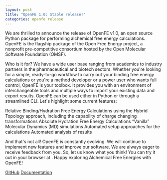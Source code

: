 ```yaml
---
layout: post
title: "OpenFE 1.0: Stable release!"
categories: openfe release
---
```


We are thrilled to announce the release of OpenFE v1.0, an open source Python package for performing alchemical free energy calculations.  OpenFE is the flagship package of the Open Free Energy project, a nonprofit pre-competitive consortium hosted by the Open Molecular Software Foundation (OMSF).

Who is it for? We have a wide user base ranging from academics to industry partners in the pharmaceutical and biotech sectors. Whether you're looking for a simple, ready-to-go workflow to carry out your binding free energy calculations or you're a method developer or a power user who wants full control, OpenFE is your toolbox. It provides you with an environment of interchangeable tools and multiple ways to import your existing data and export results. OpenFE can be used either in Python or through a streamlined CLI. 
Let's highlight some current features:

Relative Binding/Hydration Free Energy Calculations using the Hybrid Topology approach, including the capability of charge changing transformations
Absolute Hydration Free Energy Calculations
“Vanilla” Molecular Dynamics (MD) simulations
Automated setup approaches for the calculations
Automated analysis of results

And that's not all! OpenFE is constantly evolving. We will continue to implement new features and improve our software. We are always eager to receive feedback from you.
So, let us know what you think! You can try it out in your browser at [](http://try.openfree.energy). Happy exploring Alchemical Free Energies with OpenFE!

[GitHub](https://github.com/OpenFreeEnergy/openfe)
[Documentation](https://docs.openfree.energy/en/stable/)
